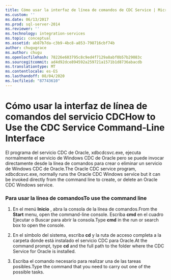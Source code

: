 ```yaml
---
title: Cómo usar la interfaz de línea de comandos de CDC Service | Microsoft Docs
ms.custom: ''
ms.date: 06/13/2017
ms.prod: sql-server-2014
ms.reviewer: ''
ms.technology: integration-services
ms.topic: conceptual
ms.assetid: ab87b7da-c3b9-4bc8-a853-798716cbf74b
author: chugugrace
ms.author: chugu
ms.openlocfilehash: 78226e603795c8c9ed4f7129a8abf0b57b29083c
ms.sourcegitcommit: ad4d92dce894592a259721a1571b1d8736abacdb
ms.translationtype: MT
ms.contentlocale: es-ES
ms.lasthandoff: 08/04/2020
ms.locfileid: "87743610"
---
```

# <a name="how-to-use-the-cdc-service-command-line-interface"></a><span data-ttu-id="0bc35-102">Cómo usar la interfaz de línea de comandos del servicio CDC</span><span class="sxs-lookup"><span data-stu-id="0bc35-102">How to Use the CDC Service Command-Line Interface</span></span>
  <span data-ttu-id="0bc35-103">El programa del servicio CDC de Oracle, xdbcdcsvc.exe, ejecuta normalmente el servicio de Windows CDC de Oracle pero se puede invocar directamente desde la línea de comandos para crear o eliminar un servicio de Windows CDC de Oracle.</span><span class="sxs-lookup"><span data-stu-id="0bc35-103">The Oracle CDC service program, xdbcdcsvc.exe, normally runs the Oracle CDC Windows service but it can be invoked directly from the command line to create, or delete an Oracle CDC Windows service.</span></span>  
  
### <a name="to-use-the-command-line"></a><span data-ttu-id="0bc35-104">Para usar la línea de comandos</span><span class="sxs-lookup"><span data-stu-id="0bc35-104">To use the command line</span></span>  
  
1.  <span data-ttu-id="0bc35-105">En el menú **Inicio** , abra la consola de la línea de comandos.</span><span class="sxs-lookup"><span data-stu-id="0bc35-105">From the **Start** menu, open the command-line console.</span></span> <span data-ttu-id="0bc35-106">Escriba **cmd** en el cuadro Ejecutar o Buscar para abrir la consola.</span><span class="sxs-lookup"><span data-stu-id="0bc35-106">Type **cmd** in the run or search box to open the console.</span></span>  
  
2.  <span data-ttu-id="0bc35-107">En el símbolo del sistema, escriba **cd** y la ruta de acceso completa a la carpeta donde está instalado el servicio CDC para Oracle.</span><span class="sxs-lookup"><span data-stu-id="0bc35-107">At the command prompt, type **cd** and the full path to the folder where the CDC Service for Oracle is installed.</span></span>  
  
3.  <span data-ttu-id="0bc35-108">Escriba el comando necesario para realizar una de las tareas posibles.</span><span class="sxs-lookup"><span data-stu-id="0bc35-108">Type the command that you need to carry out one of the possible tasks.</span></span>  
  
  
